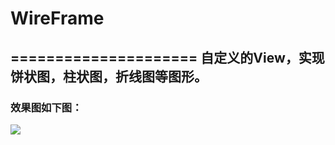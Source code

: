 # WireFrame #
=====================
自定义的View，实现饼状图，柱状图，折线图等图形。 
--------------
### 效果图如下图： ###
![](https://raw.githubusercontent.com/normalhh/WireFrame/master/assets/screenshot.jpg)
